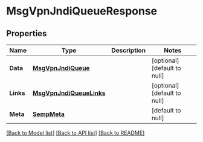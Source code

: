 # MsgVpnJndiQueueResponse

## Properties
Name | Type | Description | Notes
------------ | ------------- | ------------- | -------------
**Data** | [**MsgVpnJndiQueue**](MsgVpnJndiQueue.md) |  | [optional] [default to null]
**Links** | [**MsgVpnJndiQueueLinks**](MsgVpnJndiQueueLinks.md) |  | [optional] [default to null]
**Meta** | [**SempMeta**](SempMeta.md) |  | [default to null]

[[Back to Model list]](../README.md#documentation-for-models) [[Back to API list]](../README.md#documentation-for-api-endpoints) [[Back to README]](../README.md)


